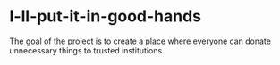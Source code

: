 # I-ll-put-it-in-good-hands
The goal of the project is to create a place where everyone can donate unnecessary things to trusted institutions.
